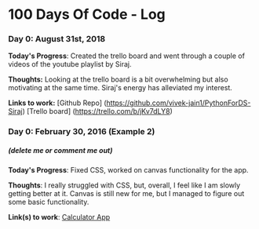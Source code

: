 # 100 Days Of Code - Log

### Day 0: August 31st, 2018

**Today's Progress**: Created the trello board and went through a couple of videos of the youtube playlist by Siraj.

**Thoughts:** Looking at the trello board is a bit overwhelming but also motivating at the same time. Siraj's energy has alleviated my interest.

**Links to work:** [Github Repo] (https://github.com/vivek-jain1/PythonForDS-Siraj)
                   [Trello board] (https://trello.com/b/jKv7dLY8)              

### Day 0: February 30, 2016 (Example 2)
##### (delete me or comment me out)

**Today's Progress**: Fixed CSS, worked on canvas functionality for the app.

**Thoughts**: I really struggled with CSS, but, overall, I feel like I am slowly getting better at it. Canvas is still new for me, but I managed to figure out some basic functionality.

**Link(s) to work**: [Calculator App](http://www.example.com)

